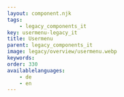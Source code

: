 ```yaml
---
layout: component.njk
tags: 
    - legacy_components_it
key: usermenu-legacy_it
title: Usermenu
parent: legacy_components_it
image: legacy/overview/usermenu.webp
keywords: 
order: 330
availablelanguages: 
    - de
    - en
---
```


